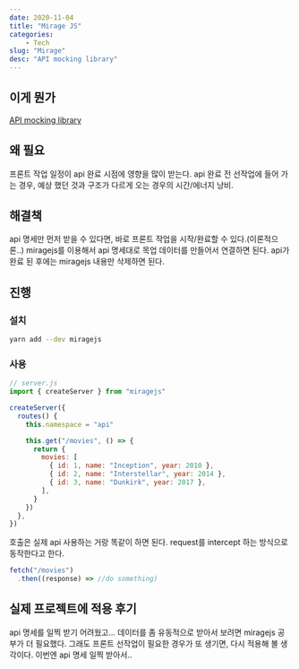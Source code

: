 ```yaml
---
date: 2020-11-04
title: "Mirage JS"
categories: 
    - Tech
slug: "Mirage"
desc: "API mocking library"
---
```


## 이게 뭔가
[API mocking library](https://miragejs.com)


## 왜 필요
프론트 작업 일정이 api 완료 시점에 영향을 많이 받는다.
api 완료 전 선작업에 들어 가는 경우, 예상 했던 것과 구조가 다르게 오는 경우의 시간/에너지 낭비.


## 해결책

api 명세만 먼저 받을 수 있다면, 바로 프론트 작업을 시작/완료할 수 있다.(이론적으론..)
miragejs를 이용해서 api 명세대로 목업 데이터를 만들어서 연결하면 된다.
api가 완료 된 후에는 miragejs 내용만 삭제하면 된다.

## 진행


### 설치

```zsh
yarn add --dev miragejs
```


### 사용

```js
// server.js
import { createServer } from "miragejs"

createServer({
  routes() {
    this.namespace = "api"

    this.get("/movies", () => {
      return {
        movies: [
          { id: 1, name: "Inception", year: 2010 },
          { id: 2, name: "Interstellar", year: 2014 },
          { id: 3, name: "Dunkirk", year: 2017 },
        ],
      }
    })
  },
})
```

호출은 실제 api 사용하는 거랑 똑같이 하면 된다.
request를 intercept 하는 방식으로 동작한다고 한다.

```js
fetch("/movies")
  .then((response) => //do something)
```


## 실제 프로젝트에 적용 후기

api 명세를 일찍 받기 어려웠고... 데이터를 좀 유동적으로 받아서 보려면 miragejs 공부가 더 필요했다.
그래도 프론트 선작업이 필요한 경우가 또 생기면, 다시 적용해 볼 생각이다. 이번엔 api 명세 일찍 받아서..
